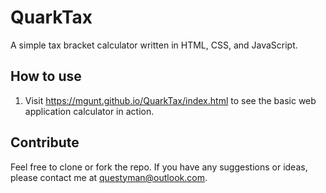 QuarkTax
=========

A simple tax bracket calculator written in HTML, CSS, and JavaScript.

How to use
----------

1. Visit <https://mgunt.github.io/QuarkTax/index.html> to see the basic web application calculator in action.

Contribute
----------

Feel free to clone or fork the repo. If you have any suggestions or ideas,
please contact me at questyman@outlook.com.
